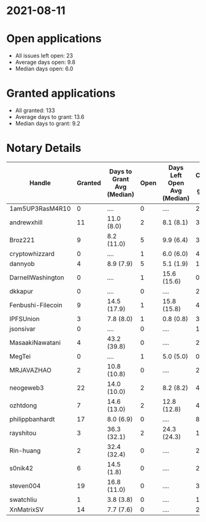2021-08-11
==========

# Open applications

- All issues left open: 23
- Average days open: 9.8
- Median days open: 6.0

# Granted applications

- All granted: 133
- Average days to grant: 13.6
- Median days to grant: 9.2

# Notary Details

| Handle            |   Granted | Days to Grant Avg (Median)   |   Open | Days Left Open Avg (Median)   |   Closed (no grant) |
|-------------------|-----------|------------------------------|--------|-------------------------------|---------------------|
| 1am5UP3RasM4R10   |         0 | ....                         |      0 | ....                          |                   2 |
| andrewxhill       |        11 | 11.0  (8.0)                  |      2 | 8.1  (8.1)                    |                  37 |
| Broz221           |         9 | 8.2  (11.0)                  |      5 | 9.9  (6.4)                    |                  30 |
| cryptowhizzard    |         0 | ....                         |      1 | 6.0  (6.0)                    |                   4 |
| dannyob           |         4 | 8.9  (7.9)                   |      5 | 5.1  (1.9)                    |                  12 |
| DarnellWashington |         0 | ....                         |      1 | 15.6  (15.6)                  |                   0 |
| dkkapur           |         0 | ....                         |      0 | ....                          |                   2 |
| Fenbushi-Filecoin |         9 | 14.5  (17.9)                 |      1 | 15.8  (15.8)                  |                  49 |
| IPFSUnion         |         3 | 7.8  (8.0)                   |      1 | 0.8  (0.8)                    |                   3 |
| jsonsivar         |         0 | ....                         |      0 | ....                          |                  13 |
| MasaakiNawatani   |         4 | 43.2  (39.8)                 |      0 | ....                          |                  26 |
| MegTei            |         0 | ....                         |      1 | 5.0  (5.0)                    |                   0 |
| MRJAVAZHAO        |         2 | 10.8  (10.8)                 |      0 | ....                          |                   2 |
| neogeweb3         |        22 | 14.0  (10.0)                 |      2 | 8.2  (8.2)                    |                  41 |
| ozhtdong          |         7 | 14.6  (13.0)                 |      2 | 12.8  (12.8)                  |                  42 |
| philippbanhardt   |        17 | 8.0  (6.9)                   |      0 | ....                          |                  81 |
| rayshitou         |         3 | 36.3  (32.1)                 |      2 | 24.3  (24.3)                  |                  11 |
| Rin-huang         |         2 | 32.4  (32.4)                 |      0 | ....                          |                   2 |
| s0nik42           |         6 | 14.5  (1.8)                  |      0 | ....                          |                  22 |
| steven004         |        19 | 16.8  (11.0)                 |      0 | ....                          |                  37 |
| swatchliu         |         1 | 3.8  (3.8)                   |      0 | ....                          |                   1 |
| XnMatrixSV        |        14 | 7.7  (7.6)                   |      0 | ....                          |                  23 |
